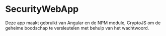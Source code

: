 # SecurityWebApp

Deze app maakt gebruikt van Angular en de NPM module, CryptoJS om de geheime boodschap te versleutelen met behulp van het wachtwoord. 

